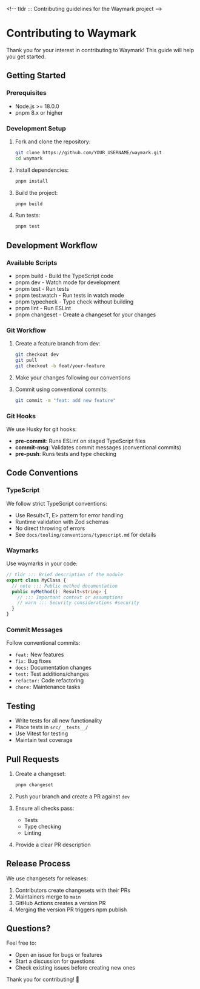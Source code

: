&lt;!-- tldr ::: Contributing guidelines for the Waymark project --&gt;

# Contributing to Waymark

Thank you for your interest in contributing to Waymark! This guide will help you get started.

## Getting Started

### Prerequisites

- Node.js >= 18.0.0
- pnpm 8.x or higher

### Development Setup

1. Fork and clone the repository:
   ```bash
   git clone https://github.com/YOUR_USERNAME/waymark.git
   cd waymark
   ```

2. Install dependencies:
   ```bash
   pnpm install
   ```

3. Build the project:
   ```bash
   pnpm build
   ```

4. Run tests:
   ```bash
   pnpm test
   ```

## Development Workflow

### Available Scripts

- pnpm build - Build the TypeScript code
- pnpm dev - Watch mode for development
- pnpm test - Run tests
- pnpm test:watch - Run tests in watch mode
- pnpm typecheck - Type check without building
- pnpm lint - Run ESLint
- pnpm changeset - Create a changeset for your changes

### Git Workflow

1. Create a feature branch from dev:
   ```bash
   git checkout dev
   git pull
   git checkout -b feat/your-feature
   ```

2. Make your changes following our conventions

3. Commit using conventional commits:
   ```bash
   git commit -m "feat: add new feature"
   ```

### Git Hooks

We use Husky for git hooks:

- **pre-commit**: Runs ESLint on staged TypeScript files
- **commit-msg**: Validates commit messages (conventional commits)
- **pre-push**: Runs tests and type checking

## Code Conventions

### TypeScript

We follow strict TypeScript conventions:

- Use Result<T, E> pattern for error handling
- Runtime validation with Zod schemas
- No direct throwing of errors
- See `docs/tooling/conventions/typescript.md` for details

### Waymarks

Use waymarks in your code:

```typescript
// tldr ::: Brief description of the module
export class MyClass {
  // note ::: Public method documentation
  public myMethod(): Result<string> {
    // ::: Important context or assumptions
    // warn ::: Security considerations #security
  }
}
```

### Commit Messages
Follow conventional commits:

- `feat:` New features
- `fix:` Bug fixes
- `docs:` Documentation changes
- `test:` Test additions/changes
- `refactor:` Code refactoring
- `chore:` Maintenance tasks

## Testing

- Write tests for all new functionality
- Place tests in `src/__tests__/`
- Use Vitest for testing
- Maintain test coverage

## Pull Requests

1. Create a changeset:
   ```bash
   pnpm changeset
   ```

2. Push your branch and create a PR against `dev`

3. Ensure all checks pass:
   - Tests
   - Type checking
   - Linting

4. Provide a clear PR description

## Release Process

We use changesets for releases:

1. Contributors create changesets with their PRs
2. Maintainers merge to `main` 
3. GitHub Actions creates a version PR
4. Merging the version PR triggers npm publish

## Questions?

Feel free to:
- Open an issue for bugs or features
- Start a discussion for questions
- Check existing issues before creating new ones

Thank you for contributing! 🔱